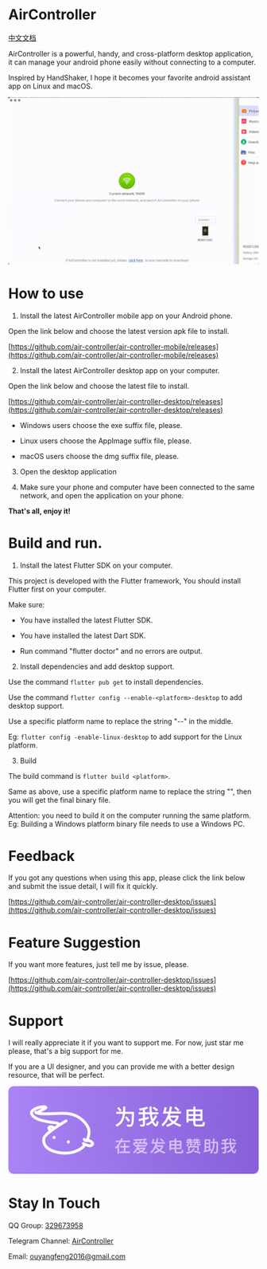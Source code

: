 # AirController

[中文文档](https://github.com/air-controller/air-controller-desktop/blob/master/README_zh_CN.md)

AirController is a powerful, handy, and cross-platform desktop application, it can manage your android phone easily without connecting to a computer.

Inspired by HandShaker, I hope it becomes your favorite android assistant app on Linux and macOS.

![Preview](https://raw.githubusercontent.com/yuanhoujun/material/main/AirController/images/demo.gif)


# How to use

1. Install the latest AirController mobile app on your Android phone.

Open the link below and choose the latest version apk file to install.

[https://github.com/air-controller/air-controller-mobile/releases](https://github.com/air-controller/air-controller-mobile/releases)

2. Install the latest AirController desktop app on your computer.

Open the link below and choose the latest file to install.

[https://github.com/air-controller/air-controller-desktop/releases](https://github.com/air-controller/air-controller-desktop/releases)

* Windows users choose the exe suffix file, please.

* Linux users choose the AppImage suffix file, please.

* macOS users choose the dmg suffix file, please.

3. Open the desktop application

4. Make sure your phone and computer have been connected to the same network, and open the application on your phone.

**That's all, enjoy it!**

# Build and run.

1. Install the latest Flutter SDK on your computer.

This project is developed with the Flutter framework, You should install Flutter first on your computer.

Make sure:

* You have installed the latest Flutter SDK.

* You have installed the latest Dart SDK.

* Run command "flutter doctor" and no errors are output.



2. Install dependencies and add desktop support.

Use the command `flutter pub get` to install dependencies.

Use the command `flutter config --enable-<platform>-desktop` to add desktop support.



Use a specific platform name to replace the string "-<platform>-" in the middle.

Eg: `flutter config -enable-linux-desktop` to add support for the Linux platform.


3. Build

The build command is `flutter build <platform>`.

Same as above, use a specific platform name to replace the string "<platform>", then you will get the final binary file.

Attention: you need to build it on the computer running the same platform. Eg: Building a Windows platform binary file needs to use a Windows PC.

# Feedback

If you got any questions when using this app, please click the link below and submit the issue detail, I will fix it quickly.

[https://github.com/air-controller/air-controller-desktop/issues](https://github.com/air-controller/air-controller-desktop/issues)

# Feature Suggestion

If you want more features, just tell me by issue, please.

[https://github.com/air-controller/air-controller-desktop/issues](https://github.com/air-controller/air-controller-desktop/issues)


# Support

I will really appreciate it if you want to support me. For now, just star me please, that's a big support for me.

If you are a UI designer, and you can provide me with a better design resource, that will be perfect.

[![Support Me](https://raw.githubusercontent.com/yuanhoujun/material/main/Sponsor/aifadian.png)](https://afdian.net/@ouyangfeng2016)

# Stay In Touch
QQ Group: [329673958](https://im.qq.com/index)

Telegram Channel: [AirController](https://t.me/aircontroller2022)

Email: [ouyangfeng2016@gmail.com](mailto:ouyangfeng2016@gmail.com)

